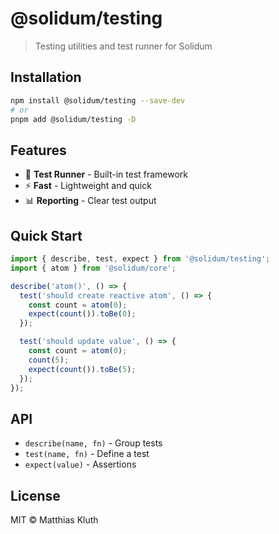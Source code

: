 # @solidum/testing

> Testing utilities and test runner for Solidum

## Installation

```bash
npm install @solidum/testing --save-dev
# or
pnpm add @solidum/testing -D
```

## Features

- 🧪 **Test Runner** - Built-in test framework
- ⚡ **Fast** - Lightweight and quick
- 📊 **Reporting** - Clear test output

## Quick Start

```typescript
import { describe, test, expect } from '@solidum/testing';
import { atom } from '@solidum/core';

describe('atom()', () => {
  test('should create reactive atom', () => {
    const count = atom(0);
    expect(count()).toBe(0);
  });

  test('should update value', () => {
    const count = atom(0);
    count(5);
    expect(count()).toBe(5);
  });
});
```

## API

- `describe(name, fn)` - Group tests
- `test(name, fn)` - Define a test
- `expect(value)` - Assertions

## License

MIT © Matthias Kluth
